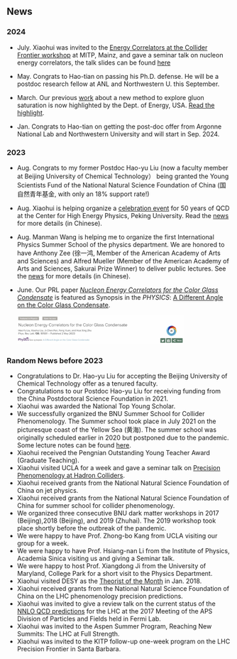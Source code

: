 ## News
### 2024
- July. Xiaohui was invited to the [Energy Correlators at the Collider Frontier workshop](https://indico.mitp.uni-mainz.de/event/358/overview) at MITP, Mainz, and gave a seminar talk on nucleon energy correlators, the talk slides can be found [here](https://indico.mitp.uni-mainz.de/event/358/contributions/5004/attachments/3607/4681/neec-eccf.pdf)
   
- May. Congrats to Hao-tian on passing his Ph.D. defense. He will be a postdoc research fellow at ANL and Northwestern U. this September.
  
- March. Our previous [work](https://journals.aps.org/prl/abstract/10.1103/PhysRevLett.130.181901) about a new method to explore gluon saturation is now highlighted by the Dept. of Energy, USA. [Read the highlight](https://science.osti.gov/np/Highlights/2024/3e).
  
- Jan. Congrats to Hao-tian on getting the post-doc offer from Argonne National Lab and Northwestern University and will start in Sep. 2024.
  
### 2023
- Aug. Congrats to my former Postdoc Hao-yu Liu (now a faculty member at Beijing University of Chemical Technology）
  being granted the Young Scientists Fund of the National Natural Science Foundation of China (国自然青年基金, with only an 18% support rate!)

- Aug. Xiaohui is helping organize a [celebration event](https://indico.ihep.ac.cn/event/19797/) for 50 years of QCD at the Center for High Energy Physics, Peking University. Read the [news](https://rchep.pku.edu.cn/info/1034/1200.htm) for more details (in Chinese). 
  
- Aug. Manman Wang is helping me to organize the first International Physics Summer School of the physics department. We are honored to have Anthony Zee (徐一鸿, Member of the American Academy of Arts and Sciences) and Alfred Mueller (Member of the American Academy of Arts and Sciences, Sakurai Prize Winner) to deliver public lectures. See the [news](https://news.bnu.edu.cn/zx/zhxw/a3062beb4e5348a681e6c30935719363.htm) for more details (in Chinese).

- June. Our PRL paper *[Nucleon Energy Correlators for the Color Glass Condensate](https://journals.aps.org/prl/abstract/10.1103/PhysRevLett.130.181901)* is featured as Synopsis in the *PHYSICS*: [A Different Angle on the Color Glass Condensate](https://physics.aps.org/articles/v16/s89).

    <img src="./cgc.jpg" width="375" height="67"> 


### Random News before 2023 
- Congratulations to Dr. Hao-yu Liu for accepting the Beijing University of Chemical Technology offer as a tenured faculty.
- Congratulations to our Postdoc Hao-yu Liu for receiving funding from the China Postdoctoral Science Foundation in 2021.
- Xiaohui was awarded the National Top Young Scholar.
- We successfully organized the BNU Summer School for Collider Phenomenology. The Summer school took place in July 2021 on the picturesque coast of the Yellow Sea (黄海). The summer school was originally scheduled earlier in 2020 but postponed due to the pandemic. Some lecture notes can be found [here](https://indico.ihep.ac.cn/event/11211/timetable/#20210705). 
- Xiaohui received the Pengnian Outstanding Young Teacher Award (Graduate Teaching).
- Xiaohui visited UCLA for a week and gave a seminar talk on [Precision Phenomenology at Hadron Colliders](https://nuclear.physics.ucla.edu/sites/default/files/xiaohui-liu.pdf). 
- Xiaohui received grants from the National Natural Science Foundation of China on jet physics.
- Xiaohui received grants from the National Natural Science Foundation of China for summer school for collider phenomenology.
- We organized three consecutive BNU dark matter workshops in 2017 (Beijing),2018 (Beijing), and 2019 (Zhuhai). The 2019 workshop took place shortly before the outbreak of the pandemic. 
- We were happy to have Prof. Zhong-bo Kang from UCLA visiting our group for a week.
- We were happy to have Prof. Hsiang-nan Li from the Institute of Physics, Academia Sinica visiting us and giving a Seminar talk.
- We were happy to host Prof. Xiangdong Ji from the University of Maryland, College Park for a short visit to the Physics Department.
- Xiaohui visited DESY as the [Theorist of the Month](https://www.terascale.de/research_topics/rt1_physics_analysis/analysis_centre/theorist_of_the_month/) in Jan. 2018.
- Xiaohui received grants from the National Natural Science Foundation of China on the LHC phenomenology precision predictions.
- Xiaohui was invited to give a review talk on the current status of the [NNLO QCD predictions](https://indico.fnal.gov/event/11999/contributions/11441/attachments/7400/9502/dpf2017.pdf) for the LHC at the 2017 Meeting of the APS Division of Particles and Fields held in Fermi Lab.
- Xiaohui was invited to the Aspen Summer Program, Reaching New Summits: The LHC at Full Strength. 
- Xiaohui was invited to the KITP follow-up one-week program on the LHC Precision Frontier in Santa Barbara. 
